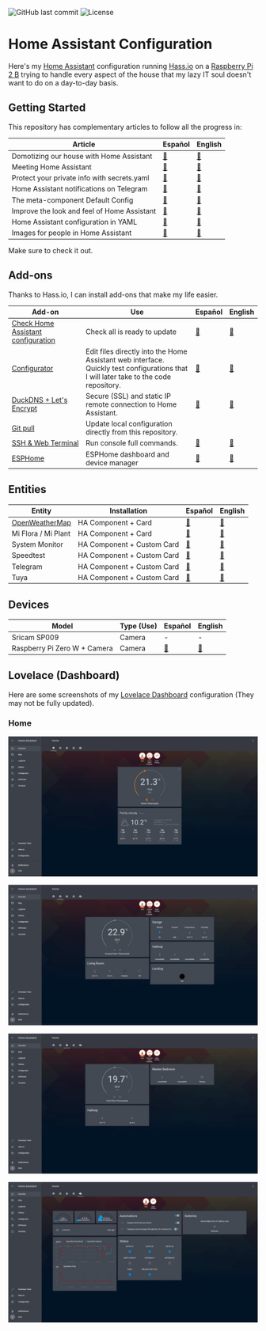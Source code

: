 ![GitHub last commit](https://img.shields.io/github/last-commit/danimart1991/home-assistant-config)
![License](https://img.shields.io/github/license/danimart1991/home-assistant-config.svg)

# Home Assistant Configuration

Here's my [Home Assistant](https://home-assistant.io/) configuration running [Hass.io](https://www.home-assistant.io/hassio/) on a [Raspberry Pi 2 B](https://www.raspberrypi.org/products/raspberry-pi-2-model-b/) trying to handle every aspect of the house that my lazy IT soul doesn't want to do on a day-to-day basis.

## Getting Started

This repository has complementary articles to follow all the progress in:

| Article | Español | English |
| --- | --- | --- |
| Domotizing our house with Home Assistant | [🔗](https://www.nocountryforgeeks.com/domotizando-nuestra-casa-con-home-assistant/) | [🔗](https://www.danielmartingonzalez.com/domotizing-our-house-with-home-assistant/) |
| Meeting Home Assistant | [🔗](https://www.danielmartingonzalez.com/conociendo-home-assistant/) | [🔗](https://www.danielmartingonzalez.com/meeting-home-assistant/) |
| Protect your private info with secrets.yaml | [🔗](https://www.danielmartingonzalez.com/protege-tu-informacion-privada-con-secrets-yaml/) | [🔗](https://www.danielmartingonzalez.com/protect-your-private-info-with-secrets-yaml/) |
| Home Assistant notifications on Telegram | [🔗](https://www.danielmartingonzalez.com/notificaciones-de-home-assistant-en-telegram/) | [🔗](https://www.danielmartingonzalez.com/home-assistant-notifications-on-telegram/) |
| The meta-component Default Config | [🔗](https://www.danielmartingonzalez.com/el-meta-componente-default-config/) | [🔗](https://www.danielmartingonzalez.com/the-meta-component-default-config/) |
| Improve the look and feel of Home Assistant | [🔗](https://www.danielmartingonzalez.com/mejorar-aspecto-de-home-assistant/) | [🔗](https://www.danielmartingonzalez.com/improve-the-look-and-feel-of-home-assistant/) |
| Home Assistant configuration in YAML | [🔗](https://www.danielmartingonzalez.com/configuracion-de-home-assistant-en-yaml/) | [🔗](https://www.danielmartingonzalez.com/home-assistant-configuration-in-yaml/) |
| Images for people in Home Assistant | [🔗](https://www.danielmartingonzalez.com/imagenes-para-personas-en-home-assistant/) | [🔗](https://www.danielmartingonzalez.com/images-for-people-in-home-assistant/) |
  
Make sure to check it out.

## Add-ons

Thanks to Hass.io, I can install add-ons that make my life easier.

| Add-on | Use | Español | English |
| --- | --- | --- | --- |
| [Check Home Assistant configuration](https://github.com/home-assistant/hassio-addons/tree/master/check_config) | Check all is ready to update | [🔗](https://www.danielmartingonzalez.com/conociendo-home-assistant/#instalando-nuestro-primer-add-on) | [🔗](https://www.danielmartingonzalez.com/meeting-home-assistant/#installing-our-first-add-on) |
| [Configurator](https://www.home-assistant.io/addons/configurator) | Edit files directly into the Home Assistant web interface. <br/> Quickly test configurations that I will later take to the code repository. | [🔗](https://www.danielmartingonzalez.com/configura-home-assistant-editando-sus-archivos/) | [🔗](https://www.danielmartingonzalez.com/configure-home-assistant-editing-its-files/) |
| [DuckDNS + Let's Encrypt](https://www.home-assistant.io/addons/duckdns/) | Secure (SSL) and static IP remote connection to Home Assistant. | [🔗](https://www.danielmartingonzalez.com/controla-tu-casa-desde-cualquier-sitio-con-duckdns/) | [🔗](https://www.danielmartingonzalez.com/control-your-home-from-anywhere-with-duckdns/) |
| [Git pull](https://www.home-assistant.io/addons/git_pull/) | Update local configuration directly from this repository. | | |
| [SSH & Web Terminal](https://github.com/hassio-addons/addon-ssh) | Run console full commands. | [🔗](https://www.danielmartingonzalez.com/ssh-y-terminal-web-en-hassio/) | [🔗](https://www.danielmartingonzalez.com/ssh-and-web-terminal-in-hassio/) |
| [ESPHome](https://github.com/esphome/hassio) | ESPHome dashboard and device manager | [🔗](https://www.danielmartingonzalez.com/crea-tus-propios-dispositivos-inteligentes-con-esphome/) | [🔗](https://www.danielmartingonzalez.com/make-your-own-smart-devices-with-esphome/) |

## Entities

| Entity | Installation | Español | English |
| --- | --- | --- | --- |
| [OpenWeatherMap](https://openweathermap.org/) | HA Component + Card | [🔗](https://www.danielmartingonzalez.com/configura-home-assistant-editando-sus-archivos/#usando-configurator) | [🔗](https://www.danielmartingonzalez.com/configure-home-assistant-editing-its-files/#using-configurator) |
| Mi Flora / Mi Plant | HA Component + Card | [🔗](https://www.danielmartingonzalez.com/cuidando-tus-plantas-con-mi-flora-y-home-assistant/) | [🔗](https://www.danielmartingonzalez.com/caring-your-plants-with-mi-flora-and-home-assistant/) |
| System Monitor | HA Component + Custom Card | [🔗](https://www.danielmartingonzalez.com/supervisando-un-servidor-home-assistant/) | [🔗](https://www.danielmartingonzalez.com/monitoring-a-home-assistant-server/) |
| Speedtest | HA Component + Custom Card | [🔗](https://www.danielmartingonzalez.com/supervisando-un-servidor-home-assistant/) | [🔗](https://www.danielmartingonzalez.com/monitoring-a-home-assistant-server/) |
| Telegram | HA Component + Custom Card | [🔗](https://www.danielmartingonzalez.com/notificaciones-de-home-assistant-en-telegram/) | [🔗](https://www.danielmartingonzalez.com/home-assistant-notifications-on-telegram/) |
| Tuya | HA Component + Custom Card | [🔗](https://www.danielmartingonzalez.com/controlar-dispositivos-inteligentes-desde-tuya-smart-life/) | [🔗](https://www.danielmartingonzalez.com/control-smart-devices-with-tuya-smart-life/) |

## Devices

| Model | Type (Use) | Español | English |
| --- | --- | --- | --- |
| Sricam SP009 | Camera | - | - |
| Raspberry Pi Zero W + Camera | Camera | [🔗](https://www.nocountryforgeeks.com/camara-de-seguridad-con-rasberry-pi/) | [🔗](https://www.danielmartingonzalez.com/security-camera-with-raspberry-pi/) |

## Lovelace (Dashboard)

Here are some screenshots of my [Lovelace Dashboard](https://www.home-assistant.io/lovelace/) configuration (They may not be fully updated).

### Home

![Dashboard Home Tab](/docs/images/screenshot_view_00.jpg)

![Dashboard Ground Floor Tab](/docs/images/screenshot_view_01.jpg)

![Dashboard First Floor Tab](/docs/images/screenshot_view_02.jpg)

![Dashboard System Tab](/docs/images/screenshot_view_03.jpg)
